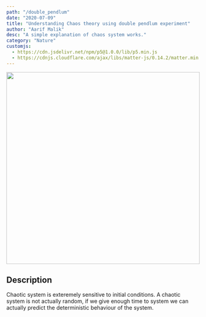 ```yaml
---
path: "/double_pendlum"
date: "2020-07-09"
title: "Understanding Chaos theory using double pendlum experiment"
author: "Aarif Malik"
desc: "A simple explanation of chaos system works."
category: "Nature"
customjs:
  - https://cdn.jsdelivr.net/npm/p5@1.0.0/lib/p5.min.js
  - https://cdnjs.cloudflare.com/ajax/libs/matter-js/0.14.2/matter.min.js
---
```


<img src="https://imgur.com/oQ49JYq.gif" width="100%" height="500" />

## Description

Chaotic system is exteremely sensitive to initial conditions. A chaotic system is not actually random, if we give enough time to system we can actually predict the deterministic behaviour of the system.
